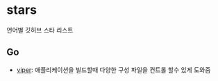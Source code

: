 # stars
언어별 깃허브 스타 리스트

## Go
- [viper](https://github.com/spf13/viper): 애플리케이션을 빌드할때 다양한 구성 파일을 컨트롤 할수 있게 도와줌
